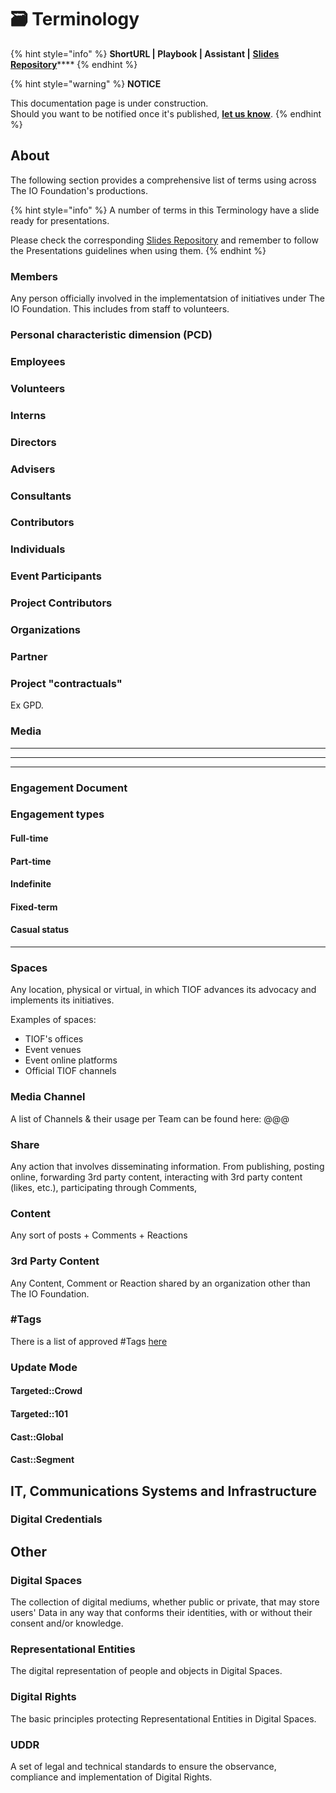 # 🗃 Terminology

{% hint style="info" %}
**ShortURL | Playbook | Assistant |** [**Slides Repository**](https://tiof.click/TIOFSlidesRepo)****
{% endhint %}

{% hint style="warning" %}
**NOTICE**

This documentation page is under construction.\
Should you want to be notified once it's published, [**let us know**](https://tiof.click/TIOFTarianUpdatesService).
{% endhint %}

## About

The following section provides a comprehensive list of terms using across The IO Foundation's productions.

{% hint style="info" %}
A number of terms in this Terminology have a slide ready for presentations.

Please check the corresponding [Slides Repository](https://tiof.click/TIOFSlidesRepo) and remember to follow the Presentations guidelines when using them.
{% endhint %}

### Members

Any person officially involved in the implementatsion of initiatives under The IO Foundation. This includes from staff to volunteers.

### Personal characteristic dimension (PCD)

### Employees

### Volunteers

### Interns

### Directors

### Advisers

### Consultants

### Contributors

### Individuals

### **Event Participants**

### **Project Contributors**

### Organizations

### **Partner**

### **Project "contractuals"**

Ex GPD.

### **Media**

****

****

****

### Engagement Document

### **Engagement types**

#### Full-time

#### Part-time

#### Indefinite

#### Fixed-term

#### Casual status

****

### Spaces

Any location, physical or virtual, in which TIOF advances its advocacy and implements its initiatives.

Examples of spaces:

* TIOF's offices
* Event venues
* Event online platforms
* Official TIOF channels

### Media Channel

A list of Channels & their usage per Team can be found here: @@@

### Share

Any action that involves disseminating information. From publishing, posting online, forwarding 3rd party content, interacting with 3rd party content (likes, etc.), participating through Comments,

### Content

Any sort of posts + Comments + Reactions

### 3rd Party Content

Any Content, Comment or Reaction shared by an organization other than The IO Foundation.

### #Tags

There is a list of approved #Tags [here](https://tiof.click/Tags)

### Update Mode

#### Targeted::Crowd

#### Targeted::101

#### Cast::Global

#### Cast::Segment

## IT, Communications Systems and Infrastructure

### Digital Credentials

## Other



### Digital Spaces <a href="#_tcy4cfguqqg8" id="_tcy4cfguqqg8"></a>

The collection of digital mediums, whether public or private, that may store users' Data in any way that conforms their identities, with or without their consent and/or knowledge.

### Representational Entities <a href="#_lx909vczyqa8" id="_lx909vczyqa8"></a>

The digital representation of people and objects in Digital Spaces.

### Digital Rights <a href="#_ucc4bfe9jq5z" id="_ucc4bfe9jq5z"></a>

The basic principles protecting Representational Entities in Digital Spaces.

### UDDR <a href="#_ghzu2gba7md3" id="_ghzu2gba7md3"></a>

A set of legal and technical standards to ensure the observance, compliance and implementation of Digital Rights.

###
